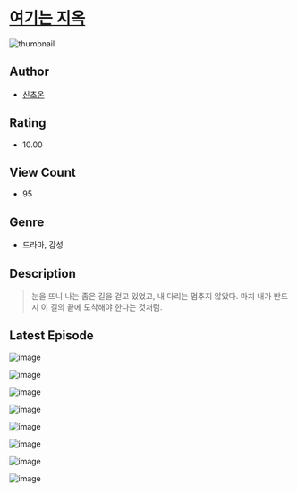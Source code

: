 # [여기는 지옥](https://comic.naver.com/bestChallenge/list?titleId=810193)
![thumbnail](https://image-comic.pstatic.net/user_contents_data/challenge_comic/2023/05/23/upload_4049969043638466403_480x623.jpeg)

## Author
- [신초온](https://comic.naver.com/artistTitle?id=366820)

## Rating
- 10.00

## View Count
- 95

## Genre
- 드라마, 감성

## Description
> 눈을 뜨니 나는 좁은 길을 걷고 있었고, 내 다리는 멈추지 않았다. 마치 내가 반드시 이 길의 끝에 도착해야 한다는 것처럼.


## Latest Episode
![image](https://image-comic.pstatic.net/user_contents_data/challenge_comic/2023/05/23/366820/upload_3905525987134746937.jpeg)

![image](https://image-comic.pstatic.net/user_contents_data/challenge_comic/2023/05/23/366820/upload_4048794564144816694.jpeg)

![image](https://image-comic.pstatic.net/user_contents_data/challenge_comic/2023/05/23/366820/upload_3991427561323586915.jpeg)

![image](https://image-comic.pstatic.net/user_contents_data/challenge_comic/2023/05/23/366820/upload_3703191661810103141.jpeg)

![image](https://image-comic.pstatic.net/user_contents_data/challenge_comic/2023/05/23/366820/upload_7016996592753337145.jpeg)

![image](https://image-comic.pstatic.net/user_contents_data/challenge_comic/2023/05/23/366820/upload_3617294734037967970.jpeg)

![image](https://image-comic.pstatic.net/user_contents_data/challenge_comic/2023/05/23/366820/upload_7293924165468698422.jpeg)

![image](https://image-comic.pstatic.net/user_contents_data/challenge_comic/2023/05/23/366820/upload_3618132334281385528.jpeg)
